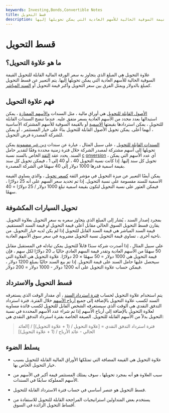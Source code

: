 ```yaml
---
keywords: Investing,Bonds,Convertible Notes
title: قسط التحويل
description: علاوة التحويل هي المبلغ الذي يتجاوز به سعر الورقة المالية القابلة للتحويل القيمة السوقية الحالية للأسهم العادية التي يمكن تحويلها إليها.
---
```


# قسط التحويل
## ما هو علاوة التحويل؟

علاوة التحويل هي المبلغ الذي يتجاوز به سعر الورقة المالية القابلة للتحويل القيمة السوقية الحالية للأسهم العادية التي يمكن تحويلها إليها. يتم التعبير عن قسط التحويل كمبلغ بالدولار ويمثل الفرق بين سعر التحويل وأكبر قيمة التحويل أو [السند المباشر](/straight-bond).

## فهم علاوة التحويل

[الأصول القابلة للتحويل](/convertibles) هي أوراق مالية ، مثل السندات [والأسهم الممتازة](/preferredstock) ، يمكن استبدالها بعدد محدد من الأسهم العادية بسعر متفق عليه. عندما تنضج السندات القابلة للتحويل ، يمكن استردادها بقيمتها [الاسمية](/facevalue) أو بالقيمة السوقية للأسهم المشتركة الأساسية ، أيهما أعلى. يمكن تحويل الأصول القابلة للتحويل بناءً على خيار المستثمر ، أو يمكن للشركة المصدرة فرض التحويل.

[السندات القابلة للتحويل](/convertiblebond) ، على سبيل المثال ، عبارة عن سندات [دين غير مضمونة](/unsecureddebt) يمكن تحويلها إلى أسهم مشتركة لمصدر الشركة خلال فترة زمنية محددة وفقًا لتقدير حامل السند. يحدد عقد [الثقة](/trust_indenture) الخاص بالسند نسبة [c](/conversionratio) [onversion](/conversionratio) ، أي عدد الأسهم التي يمكن تحويل كل سند إليها. إذا كانت نسبة التحويل 40 ، أو 40 إلى 1 ، فيمكن تحويل كل سند بقيمة اسمية قدرها 1000 دولار إلى 40 سهمًا في الشركة المصدرة.

يمكن أيضًا التعبير عن ميزة التحويل في مؤشر الثقة [كسعر تحويل](/conversionprice) ، والذي يساوي القيمة الاسمية للسند مقسومة على نسبة التحويل. إذا تم تحديد سعر السهم على أنه 25 دولارًا ، فيمكن العثور على نسبة التحويل لتكون بقيمة اسمية تبلغ 1000 دولار / 25 دولارًا = 40 سهمًا.

## تحويل السيارات المكشوفة

بمجرد إصدار السند ، يُشار إلى المبلغ الذي يتجاوز سعره به سعر التحويل بعلاوة التحويل. يقارن قسط التحويل السوق الحالي مقابل أعلى قيمة التحويل أو قيمة السند المستقيم. قيمة السند المباشر هي قيمة السند القابل للتحويل إذا لم يكن لديه خيار التحويل. من ناحية أخرى ، تساوي قيمة التحويل نسبة التحويل مضروبة في سعر سوق الأسهم العادية.

على سبيل المثال ، إذا أصدرت شركة سندًا قابلاً للتحويل يمكن تبادله في المستقبل مقابل 50 سهمًا من الأسهم العادية وتقدر قيمة السهم العادي حاليًا بـ 20 دولارًا لكل سهم ، فإن قيمة التحويل هي 1000 دولار = 50 سهمًا × 20 دولارًا. علاوة التحويل هي العلاوة التي سيحصل عليها حامل السند على قيمة التحويل. إذا تم بيع السند حاليًا بمبلغ 1200 دولار ، فيمكن حساب علاوة التحويل على أنه 1200 دولار - 1000 دولار = 200 دولار.

## قسط التحويل والاسترداد

يتم استخدام علاوة التحويل لحساب [فترة استرداد السند](/paybackperiod) ، أي مقدار الوقت الذي يستغرقه السند لكسب علاوة التحويل بالإضافة إلى جميع [أرباح الأسهم](/dividend) خلال الفترة. فترة استرداد التدفق النقدي هي الوقت الذي سيستغرقه الشخص القابل للتحويل لكسب فائدة مساوية لعلاوة التحويل بالإضافة إلى أرباح الأسهم إذا تم شراء عدد الأسهم المحددة في نسبة التحويل بدلاً من الأسهم القابلة للتحويل. الصيغة الخاصة بفترة استرداد التدفق النقدي هي:

>

> فترة استرداد التدفق النقدي = [علاوة التحويل / (1 + علاوة التحويل)] / [العائد الحالي - عائد الأرباح / (1 + علاوة التحويل)]

>

## يسلط الضوء

- علاوة التحويل هي القيمة المضافة التي تمتلكها الأوراق المالية القابلة للتحويل بسبب خيار التحويل الخاص بها.

- سبب العلاوة هو أنه بمجرد تحويلها ، سوف يمتلك المستثمر قيمة أكبر في الأسهم من الأسهم المملوكة سابقًا في السندات.

- قسط التحويل هو عنصر أساسي في حساب فترة الاسترداد القابلة للتحويل.

- يستخدم بعض المتداولين استراتيجيات المراجحة القابلة للتحويل للاستفادة من أقساط التحويل الزائدة في السوق.

